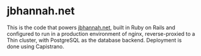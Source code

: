 # jbhannah.net

This is the code that powers [jbhannah.net](http://jbhannah.net/), built
in Ruby on Rails and configured to run in a production environment of
nginx, reverse-proxied to a Thin cluster, with PostgreSQL as the
database backend. Deployment is done using Capistrano.
